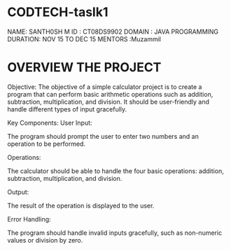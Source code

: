 # CODTECH-taslk1
NAME: SANTH0SH M
ID : CT08DS9902
DOMAIN : JAVA PROGRAMMING
DURATION: NOV 15 TO DEC 15
MENTORS :Muzammil
# OVERVIEW THE PROJECT

Objective: The objective of a simple calculator project is to create a program that can perform basic arithmetic operations such as addition, subtraction, multiplication, and division. It should be user-friendly and handle different types of input gracefully.

Key Components:
User Input:

The program should prompt the user to enter two numbers and an operation to be performed.

Operations:

The calculator should be able to handle the four basic operations: addition, subtraction, multiplication, and division.

Output:

The result of the operation is displayed to the user.

Error Handling:

The program should handle invalid inputs gracefully, such as non-numeric values or division by zero.
